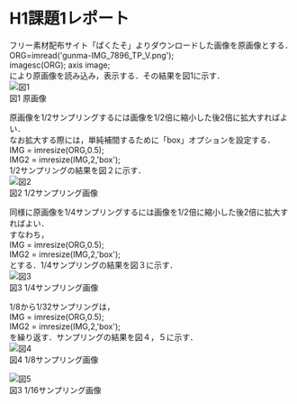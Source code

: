 # H1課題1レポート

フリー素材配布サイト「ぱくたそ」よりダウンロードした画像を原画像とする．  
ORG=imread('gunma-IMG_7896_TP_V.png');  
imagesc(ORG); axis image;  
により原画像を読み込み，表示する．その結果を図1に示す．  
![図1](/image/図1.jpg)  
図1 原画像  

原画像を1/2サンプリングするには画像を1/2倍に縮小した後2倍に拡大すればよい．  
なお拡大する際には，単純補間するために「box」オプションを設定する．  
IMG = imresize(ORG,0.5);  
IMG2 = imresize(IMG,2,'box');  
1/2サンプリングの結果を図２に示す．  
![図2](/image/図2.jpg)  
図2 1/2サンプリング画像

同様に原画像を1/4サンプリングするには画像を1/2倍に縮小した後2倍に拡大すればよい．  
すなわち，  
IMG = imresize(ORG,0.5);  
IMG2 = imresize(IMG,2,'box');  
とする．1/4サンプリングの結果を図３に示す．  
![図3](/image/図3.jpg)  
図3 1/4サンプリング画像  

1/8から1/32サンプリングは，  
IMG = imresize(ORG,0.5);  
IMG2 = imresize(IMG,2,'box');  
を繰り返す．サンプリングの結果を図４，５に示す．  
![図4](/image/図4.jpg)  
図4 1/8サンプリング画像  

![図5](/image/図5.jpg)  
図3 1/16サンプリング画像  
